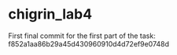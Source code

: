 # chigrin_lab4
First final commit for the first part of the task: 
f852a1aa86b29a45d430960910d4d72ef9e0748d